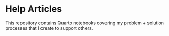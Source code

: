 # Help Articles
This repository contains Quarto notebooks covering my problem + solution processes that I create to support others.
